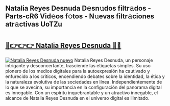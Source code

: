 ## Natalia Reyes Desnuda D𝚎sn𝚞dos filtr𝚊dos - Parts-cR6 Vid𝚎os f𝚘tos - N𝚞evas filtr𝚊ciones atr𝚊ctivas UoTZu

# <h2><a href="http://mb24d4.tromn.icu/?c=Natalia+Reyes+Desnuda">🔗👉👉👉 Natalia Reyes Desnuda 🔗🔗</a></h2>

[![Natalia Reyes Desnuda nuevo](https://i.imgur.com/pEAQMta.gif)](http://mb24d4.tromn.icu/?c=Natalia+Reyes+Desnuda)
Natalia Reyes Desnuda, un personaje intrigante y desconcertante, trasciende las etiquetas simples. Su uso pionero de los medios digitales para la autoexpresión ha cautivado y enfurecido a los críticos, encendiendo debates sobre la identidad, la ética y la naturaleza evolutiva de las sociedades en línea. Independientemente de lo que se avecina, su importancia en la configuración del panorama digital es innegable. Con un espíritu inquebrantable y un atractivo innegable, el alcance de Natalia Reyes Desnuda en el universo digital es ilimitado.
